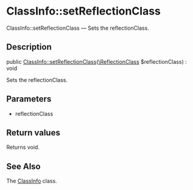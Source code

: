 ClassInfo::setReflectionClass
================

ClassInfo::setReflectionClass — Sets the reflectionClass.

Description
---------------


public [ClassInfo::setReflectionClass](https://github.com/lingtalfi/DocTools/blob/master/doc/api/DocTools/Info/ClassInfo/setReflectionClass.md)([\ReflectionClass](http://php.net/manual/en/class.reflectionclass.php) $reflectionClass) : void




Sets the reflectionClass.




Parameters
--------------

- reflectionClass
    

Return values
----------------

Returns void.









See Also
-----------

The [ClassInfo](https://github.com/lingtalfi/DocTools/blob/master/doc/api/DocTools/Info/ClassInfo.md) class.
